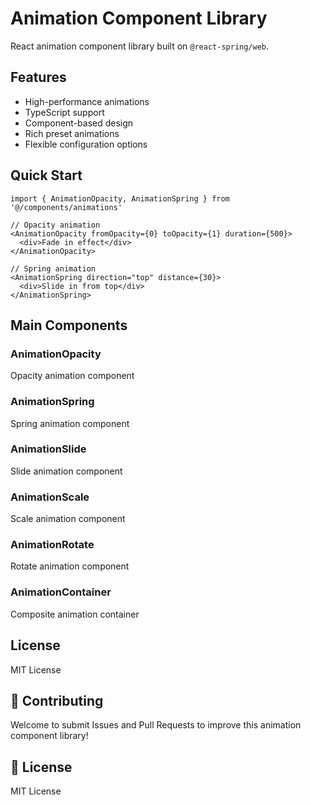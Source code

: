# Animation Component Library

React animation component library built on `@react-spring/web`.

## Features

- High-performance animations
- TypeScript support
- Component-based design
- Rich preset animations
- Flexible configuration options

## Quick Start

```tsx
import { AnimationOpacity, AnimationSpring } from '@/components/animations'

// Opacity animation
<AnimationOpacity fromOpacity={0} toOpacity={1} duration={500}>
  <div>Fade in effect</div>
</AnimationOpacity>

// Spring animation
<AnimationSpring direction="top" distance={30}>
  <div>Slide in from top</div>
</AnimationSpring>
```

## Main Components

### AnimationOpacity
Opacity animation component

### AnimationSpring
Spring animation component

### AnimationSlide
Slide animation component

### AnimationScale
Scale animation component

### AnimationRotate
Rotate animation component

### AnimationContainer
Composite animation container

## License

MIT License

## 🤝 Contributing

Welcome to submit Issues and Pull Requests to improve this animation component library!

## 📄 License

MIT License
